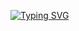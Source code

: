 [![Typing SVG](https://readme-typing-svg.demolab.com?font=Nanum+Pen+Script&pause=1000&width=435&lines=%EA%B7%80%EC%97%BD%EA%B3%A0+%EC%82%AC%EB%82%98%EC%9A%B4+%EC%82%AC%EC%9E%90+%ED%95%9C%EB%A7%88%EB%A6%AC)](https://git.io/typing-svg)
